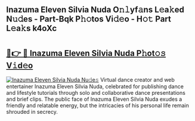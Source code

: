 ## Inazuma Eleven Silvia Nuda O𝚗𝚕yf𝚊ns L𝚎a𝚔ed N𝚞𝚍es - Part-Bqk P𝚑𝚘tos Vi𝚍𝚎o - H𝚘𝚝 Part L𝚎a𝚔s k4oXc

# <h2><a href="http://kfapux.oniu.top/?m=Inazuma+Eleven+Silvia+Nuda">🔗👉 🔴 Inazuma Eleven Silvia Nuda P𝚑ot𝚘𝚜 V𝚒d𝚎o</a></h2>

[![Inazuma Eleven Silvia Nuda Nu𝚍e𝚜](https://i.imgur.com/0qMVB7G.gif)](http://kfapux.oniu.top/?m=Inazuma+Eleven+Silvia+Nuda)
Virtual dance creator and web entertainer Inazuma Eleven Silvia Nuda, celebrated for publishing dance and lifestyle tutorials through solo and collaborative dance presentations and brief clips. The public face of Inazuma Eleven Silvia Nuda exudes a friendly and relatable energy, but the intricacies of his personal life remain shrouded in secrecy.  
